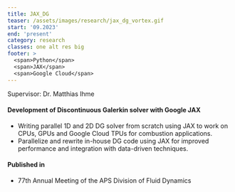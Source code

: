 ```yaml
---
title: JAX_DG
teaser: /assets/images/research/jax_dg_vortex.gif
start: '09.2023'
end: 'present'
category: research
classes: one alt res big
footer: >
  <span>Python</span>
  <span>JAX</span>
  <span>Google Cloud</span>
---
```


Supervisor: Dr. Matthias Ihme

#### Development of Discontinuous Galerkin solver with Google JAX

* Writing parallel 1D and 2D DG solver from scratch using JAX to work on CPUs, GPUs and Google Cloud TPUs for combustion applications.
* Parallelize and rewrite in-house DG code using JAX for improved performance and integration with data-driven techniques.

#### Published in

* 77th Annual Meeting of the APS Division of Fluid Dynamics